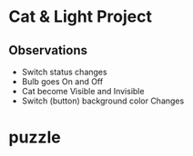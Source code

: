 # Cat & Light Project

## Observations

- Switch status changes
- Bulb goes On and Off
- Cat become Visible and Invisible
- Switch (button) background color Changes
# puzzle

